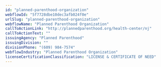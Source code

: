 ```yaml
---
id: "planned-parenthood-organization"
webflowId: "5f7728dbe10dec3afb024f0e"
urlSlug: "planned-parenthood-organization"
webflowName: "Planned Parenthood Organization"
callToActionLink: "http://plannedparenthood.org/health-center/nj"
callToActionText: ""
issuingAgency: "Planned Parenthood"
issuingDivision: ""
divisionPhone: "(609) 984-7574"
webflowIndustry: "Planned Parenthood Organization"
licenseCertificationClassification: "LICENSE & CERTIFICATE OF NEED"
---
```

